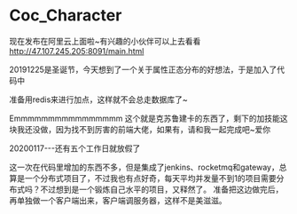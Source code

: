 # Coc_Character
现在发布在阿里云上面啦~有兴趣的小伙伴可以上去看看
http://47.107.245.205:8091/main.html

20191225是圣诞节，今天想到了一个关于属性正态分布的好想法，于是加入了代码中

准备用redis来进行加点，这样就不会总走数据库了~



Emmmmmmmmmmmmmmmm
这个就是克苏鲁建卡的东西了，剩下的加技能这块我还没做，因为找不到厉害的前端大佬，如果有，请和我一起完成吧~爱你



20200117---还有五个工作日就放假了

这一次在代码里增加的东西不多，但是集成了jenkins、rocketmq和gateway，总算是一个分布式项目了，不过我也有点好奇，每天平均并发量不到1的项目需要分布式吗？不过想到是一个锻炼自己水平的项目，又释然了。
准备把这边做完后，再单独做一个客户端出来，客户端调服务器，这样不是美滋滋。